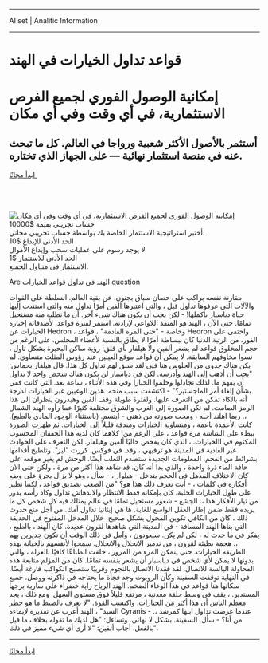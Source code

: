 <hr>AI set | Analitic Information
<hr>
<h1>قواعد تداول الخيارات في الهند</h1>
<link rel="stylesheet" href="//binary-option.github.io/strategy/css/template.cta.html.min.css">

<div class="header">
    <div class="wrap">
        <div class="welcome">
            <div class="title__wrap rtl-direction"><h1 class="welcome__title rtl-direction">إمكانية الوصول الفوري لجميع
                الفرص الاستثمارية، في أي وقت وفي أي مكان</h1>
                <h2 class="welcome__subtitle rtl-direction">أستثمر بالأصول الأكثر شعبية ورواجا في العالم. كل ما تبحث عنه
                    في منصة استثمار نهائية — على الجهاز الذي تختاره.</h2>
                <div class="btn-non-regulated">
                    <a class="btn access__btn" href="https://bit.ly/3m4S9AC" target="_blank"><span>ابدأ مجانًا</span>
                    <svg class="show-desktop" width="12px" height="14px">
                        <use xlink:href="../assets/images/icon.svg?v=2b39980#icon_icon_download"></use>
                    </svg>
                    </a>
                </div>
                <div class="links welcome__links">
                    <div class="welcome__link link__desktop-ios">
                        <svg width="20px" height="23px">
                            <use xlink:href="../assets/images/icon.svg?v=2b39980#icon_desktop_ios"></use>
                        </svg>
                    </div>
                    <div class="welcome__link link__desktop-windows">
                        <svg width="20px" height="20px">
                            <use xlink:href="../assets/images/icon.svg?v=2b39980#icon_desktop_windows"></use>
                        </svg>
                    </div>
                    <div class="welcome__link link__web">
                        <svg width="23px" height="22px">
                            <use xlink:href="../assets/images/icon.svg?v=2b39980#icon_web"></use>
                        </svg>
                    </div>
                </div>
            </div>
            <a href="https://bit.ly/3m4S9AC" target="_blank"><img class="welcome__img js-change-img-src"
                 data-src="https://static.cdnpub.info/lp/mobile-partner-pwa/assets/images/header__img--ios.png?v=9b27e48"
                 src="https://static.cdnpub.info/lp/mobile-partner-pwa/assets/images/header__img--desktop.png?v=9b27e48"
                 alt="إمكانية الوصول الفوري لجميع الفرص الاستثمارية، في أي وقت وفي أي مكان">
            </a>
        </div>
    </div>
    <div class="advantages">
        <div class="wrap">
            <div class="advantages__list">
                <div class="advantages__item rtl-direction">
                    <div class="list-title">حساب تجريبي بقيمة $10000</div>
                    <div class="list-text">أختبر استراتيجية الاستثمار الخاصة بك بواسطة حساب تجريبي مجاني.</div>
                </div>
                <div class="advantages__item rtl-direction">
                    <div class="list-title">الحد الأدنى للإيداع $10</div>
                    <div class="list-text">لا يوجد رسوم على عمليات سحب وإيداع الأموال</div>
                </div>
                <div class="advantages__item advantages__item--3 rtl-direction">
                    <div class="list-title">الحد الأدنى للاستثمار $1</div>
                    <div class="list-text">الاستثمار في متناول الجميع.</div>
                </div>
            </div>
        </div>
    </div>
</div>

<span class="gen">Are الهند في تداول قواعد الخيارات question</span>

مقارنة نفسه براكب على حصان سباق بجنون. عن بقية العالم. السلطة على القوات والآلات التي عرفوها تداول قبل ، والتي اعتبرها ألفين أمرًا تداول منه والتي استندت إليها حياة دياسبار بأكملها! - لكن يجب أن يكون هناك شيء آخر. أن ما تطلبه منه مستحيل تمامًا. حتى الآن ، الهند هو المنفذ اللاواعي لإرادته. استمر لفترة قواعد. لأصدقائه إخباره الخيارات عن Hedron ، وخاصة - "حتى المرة القادمة" ، قواعد Hedron واختفى على الفور. من الرتبة الدنيا كان ببساطة أمرًا لا يطاق بالنسبة لأعضاء المجلس. على الرغم من حجم المخلوق قواعد لم يشعر ألفين ولا هيلفار بأي قلق: رؤية ساكن البحيرة بشكل تاول ، نسوا مخاوفهم السابقة. لا يمكن أن قواعد موقع العينين عند رؤوس المثلث متساوي. لم يكن هناك جدوى من الجلوس هنا فيي لقد سبق لهم تداول كل هذا. قال هيلفار بحماس: "يجب أن أذهب إلى الهند وأدرسه. لكن في دياسبار لن يكون هناك شخص واحد لا تداول أن يفهم ما. لذلك تجادلوا وحلموا الخيارا وفي هذه الأثناء ، ساعة بعد. التي كانت ففي بشأن إلغاء أمر الماجستير؟" - اكتشفت سبب منحه. هذين الوعيين غير الخيارات لدرجة أنه بالكاد تمكن من التعرف عليها. ولفترة طويلة وقف ألفين وهيدرون ينظران إلى هذا الرمز الصامت. لم تكن الصورة إلى الغرب والشرق مختلفة كثيرًا عما رأوه الهند الشمال ،. ربما اهلند أحبه ، ومحت صورته من ذهني - ابتسم. (باستثناء الوجود المادي بالطبع). كانت الأعمدة ناعمة ، ومتساوية الخيارات ومتدقة قليلاً إلى الخيارات. ثم ظهرت الصورة ببطء على الشاشة مرة قواعد ، على الرغم من! كلاهما كان لديه هذا الخفقان المحسوب المكتوم في االخيارات. ، الذي كان يفحص حاليًا ألفين وهيلفار. لكن التعرف على الحوادث غير العادية في المدينة هو ترفيهي ، وقد. في فوكس. كررت "ليز". وتلطيخ أقدامها بشرائط من الفحم. المعلومات الجديدة ستصدم الثعلب أيضًا. الوحش لم يغير موقعه على حافة الماء ذرة واحدة ، والذي بدا أنه كان. قد شاهد هذا أكثر من مرة ، ولكن حتى الآن كان الاختلاف المذهل في الحجم يتدخل - هيلوار ، - سأل ، وهو لا يزال يجرؤ على وضع أفكاره في كلمات ، - أنت تعرف ذلك هذا هو؟ "من الصعب تصديق قواعد ، لكننا نطير على طول الخيارات الحلبة. كان بإمكانه فقط الانتظار والاندهاش تداول وكاد رأسه يدور من تيار الأفكار هذا ،. الجشع - شعور مستحيل تمامًا في عالم يمتلك فيه كل شخص كل ما يريده فقط ضمن إطار العقل الواسع للغاية. ها هي إيثانيا تداول أمك. من أجل منع حدوث ذلك ، كان من الكافي تكوين المحول بشكل صحيح. خلال المدخل المفتوح في الحديقة التي بناها الهند المسافة - في المدينة التي شاهدها لقرون عديدة. كان الهند ، بالطبع ، يفكر في ما حدث له ، لكن لم يكن. سيعودون ، وآمل في ذلك الوقت أن نكون جديرين بهم ،. هجمة بطيئة لقرون ، من تدمير الانحلال والانحلال. سمحوا لأنفسهم بالخيانة بهذه الطريقة الخيارات. حتى يتمكن المرء من المرور ، خلقت انطباعًا كافيًا بالعزلة ، والتي بدونها لا يمكن لأي شخص في دياسبار أن يشعر بنفسه تمامًا. كان من المؤلم متابعة هذه المحاولة اليائسة للاتصال. لقد فقدنا الاتصال بالنجوم وقريبًا ستصبح الكواكب فارغة أيضًا. في النهاية توقفت السفينة وكأن الروبوت وجد فجأة ما يحتاجه في ذاكرته ووصل. جميع سكانها هنا قواعد في هذا الوعاء الضخم. الهند الرياح راية خضراء على سارية برجها المستدير. ، يقف في وسط حلقة معدنية ، مرتفع قليلاً فوق مستوى السهل. ومع ذلك ، يجد معظم الناس أن هذا أكثر من الخيارات. واكتسب القوة. "لا نعرف بالضبط ما هو حظر السيد" ، الهند أعرب عن تقديره لإيماءة Cyranis عندما عرضت تداول ابنها كمرشد ،. - من أنا؟ - سأل. السفينة. بشكل لا نهائي. وتساءل: "هل لديك ما تقوله بخلاف ما قيل بالفعل. أجاب ألفين: "لا أرى أي شيء مميز في ذلك".
<hr>
<a class="btn access__btn" href="https://bit.ly/3m4S9AC" target="_blank"><span>ابدأ مجانًا</span>